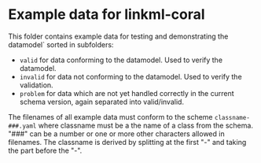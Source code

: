 # Example data for linkml-coral

This folder contains example data for testing and demonstrating the datamodel`
sorted in subfolders:

- `valid` for data conforming to the datamodel. Used to verify the datamodel.
- `invalid` for data not conforming to the datamodel. Used to verify the validation.
- `problem` for data which are not yet handled correctly in the current schema version,
   again separated into valid/invalid.

The filenames of all example data must conform to the scheme `classname-###.yaml`
where classname must be a the name of a class from the schema. "###" can be a number
or one or more other characters allowed in filenames. The classname is derived by
splitting at the first "-" and taking the part before the "-".
